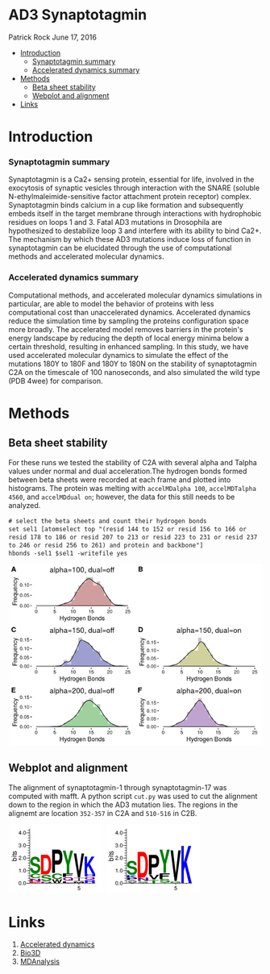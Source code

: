 AD3 Synaptotagmin
================
Patrick Rock
June 17, 2016

-   [Introduction](#introduction)
    -   [Synaptotagmin summary](#synaptotagmin-summary)
    -   [Accelerated dynamics summary](#accelerated-dynamics-summary)
-   [Methods](#methods)
    -   [Beta sheet stability](#beta-sheet-stability)
    -   [Webplot and alignment](#webplot-and-alignment)
-   [Links](#links)

Introduction
============

### Synaptotagmin summary

Synaptotagmin is a Ca2+ sensing protein, essential for life, involved in the exocytosis of synaptic vesicles through interaction with the SNARE (soluble N-ethylmaleimide-sensitive factor attachment protein receptor) complex. Synaptotagmin binds calcium in a cup like formation and subsequently embeds itself in the target membrane through interactions with hydrophobic residues on loops 1 and 3. Fatal AD3 mutations in Drosophila are hypothesized to destabilize loop 3 and interfere with its ability to bind Ca2+. The mechanism by which these AD3 mutations induce loss of function in synaptotagmin can be elucidated through the use of computational methods and accelerated molecular dynamics.

### Accelerated dynamics summary

Computational methods, and accelerated molecular dynamics simulations in particular, are able to model the behavior of proteins with less computational cost than unaccelerated dynamics. Accelerated dynamics reduce the simulation time by sampling the proteins configuration space more broadly. The accelerated model removes barriers in the protein's energy landscape by reducing the depth of local energy minima below a certain threshold, resulting in enhanced sampling. In this study, we have used accelerated molecular dynamics to simulate the effect of the mutations 180Y to 180F and 180Y to 180N on the stability of synaptotagmin C2A on the timescale of 100 nanoseconds, and also simulated the wild type (PDB 4wee) for comparison.

Methods
=======

Beta sheet stability
--------------------

For these runs we tested the stability of C2A with several alpha and Talpha values under normal and dual acceleration.The hydrogen bonds formed between beta sheets were recorded at each frame and plotted into histograms. The protein was melting with `accelMDalpha 100`, `accelMDTalpha 4560`, and `accelMDdual on`; however, the data for this still needs to be analyzed.

    # select the beta sheets and count their hydrogen bonds
    set sel1 [atomselect top "(resid 144 to 152 or resid 156 to 166 or resid 178 to 186 or resid 207 to 213 or resid 223 to 231 or resid 237 to 246 or resid 256 to 261) and protein and backbone"]
    hbonds -sel1 $sel1 -writefile yes 

![](README_files/figure-markdown_github/unnamed-chunk-1-1.png)

Webplot and alignment
---------------------

The alignment of synaptotagmin-1 through synaptotagmin-17 was computed with mafft. A python script `cut.py` was used to cut the alignment down to the region in which the AD3 mutation lies. The regions in the alignemt are location `352-357` in C2A and `510-516` in C2B.

![](README_files/C2A_cut.png) ![](README_files/C2B_cut.png)

Links
=====

1.  [Accelerated dynamics](http://www.ks.uiuc.edu/Research/namd/2.9/ug/node63.html)
2.  [Bio3D](http://thegrantlab.org/bio3d/index.php)
3.  [MDAnalysis](http://www.mdanalysis.org/)

